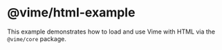 # @vime/html-example

This example demonstrates how to load and use Vime with HTML via the `@vime/core` package.
